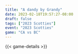 ```yaml
---
title: "A dandy by Grandy"
date: 2023-02-18T19:57:27-08:00
draft: false
tags: ["2023 Scotties"]
event: "2023 Scotties"
game: "CA vs BC"
---
```

{{< game-details >}}
<!--more-->

